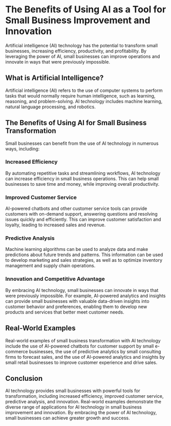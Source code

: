 The Benefits of Using AI as a Tool for Small Business Improvement and Innovation
=========================================================================================================

Artificial intelligence (AI) technology has the potential to transform small businesses, increasing efficiency, productivity, and profitability. By leveraging the power of AI, small businesses can improve operations and innovate in ways that were previously impossible.

What is Artificial Intelligence?
--------------------------------

Artificial intelligence (AI) refers to the use of computer systems to perform tasks that would normally require human intelligence, such as learning, reasoning, and problem-solving. AI technology includes machine learning, natural language processing, and robotics.

The Benefits of Using AI for Small Business Transformation
----------------------------------------------------------

Small businesses can benefit from the use of AI technology in numerous ways, including:

### Increased Efficiency

By automating repetitive tasks and streamlining workflows, AI technology can increase efficiency in small business operations. This can help small businesses to save time and money, while improving overall productivity.

### Improved Customer Service

AI-powered chatbots and other customer service tools can provide customers with on-demand support, answering questions and resolving issues quickly and efficiently. This can improve customer satisfaction and loyalty, leading to increased sales and revenue.

### Predictive Analysis

Machine learning algorithms can be used to analyze data and make predictions about future trends and patterns. This information can be used to develop marketing and sales strategies, as well as to optimize inventory management and supply chain operations.

### Innovation and Competitive Advantage

By embracing AI technology, small businesses can innovate in ways that were previously impossible. For example, AI-powered analytics and insights can provide small businesses with valuable data-driven insights into customer behavior and preferences, enabling them to develop new products and services that better meet customer needs.

Real-World Examples
-------------------

Real-world examples of small business transformation with AI technology include the use of AI-powered chatbots for customer support by small e-commerce businesses, the use of predictive analytics by small consulting firms to forecast sales, and the use of AI-powered analytics and insights by small retail businesses to improve customer experience and drive sales.

Conclusion
----------

AI technology provides small businesses with powerful tools for transformation, including increased efficiency, improved customer service, predictive analysis, and innovation. Real-world examples demonstrate the diverse range of applications for AI technology in small business improvement and innovation. By embracing the power of AI technology, small businesses can achieve greater growth and success.

